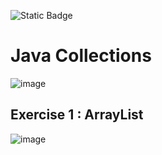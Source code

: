 ![Static Badge](https://img.shields.io/badge/Java-17-orange)
# Java Collections 
![image](https://github.com/m-mourouh/java-collections/assets/60442896/4cd772e6-927c-450c-9021-5495d82f6f4a)

## Exercise 1 : ArrayList
![image](https://github.com/m-mourouh/java-collections/assets/60442896/00d45952-e89b-45c6-991b-dade3e8b1fb5)
